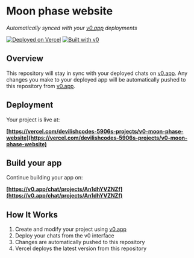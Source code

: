 # Moon phase website

*Automatically synced with your [v0.app](https://v0.app) deployments*

[![Deployed on Vercel](https://img.shields.io/badge/Deployed%20on-Vercel-black?style=for-the-badge&logo=vercel)](https://vercel.com/devilishcodes-5906s-projects/v0-moon-phase-website)
[![Built with v0](https://img.shields.io/badge/Built%20with-v0.app-black?style=for-the-badge)](https://v0.app/chat/projects/An1dhYVZNZf)

## Overview

This repository will stay in sync with your deployed chats on [v0.app](https://v0.app).
Any changes you make to your deployed app will be automatically pushed to this repository from [v0.app](https://v0.app).

## Deployment

Your project is live at:

**[https://vercel.com/devilishcodes-5906s-projects/v0-moon-phase-website](https://vercel.com/devilishcodes-5906s-projects/v0-moon-phase-website)**

## Build your app

Continue building your app on:

**[https://v0.app/chat/projects/An1dhYVZNZf](https://v0.app/chat/projects/An1dhYVZNZf)**

## How It Works

1. Create and modify your project using [v0.app](https://v0.app)
2. Deploy your chats from the v0 interface
3. Changes are automatically pushed to this repository
4. Vercel deploys the latest version from this repository
